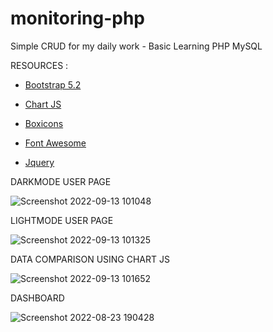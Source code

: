 # monitoring-php
Simple CRUD for my daily work - Basic Learning PHP MySQL

RESOURCES :

- [Bootstrap 5.2](https://getbootstrap.com/)

- [Chart JS](https://www.chartjs.org/)

- [Boxicons](https://boxicons.com/)

- [Font Awesome](https://fontawesome.com)

- [Jquery](https://jquery.com)

DARKMODE USER PAGE

![Screenshot 2022-09-13 101048](https://user-images.githubusercontent.com/87930640/189799223-53ffe028-9df6-42e1-ae02-34f399d56f18.png)

LIGHTMODE USER PAGE

![Screenshot 2022-09-13 101325](https://user-images.githubusercontent.com/87930640/189799554-6fd44461-e78c-4861-b604-ff05424bae65.png)

DATA COMPARISON USING CHART JS

![Screenshot 2022-09-13 101652](https://user-images.githubusercontent.com/87930640/189799807-258d6319-1afa-46dd-946b-626ca7cdad4e.png)

DASHBOARD

![Screenshot 2022-08-23 190428](https://user-images.githubusercontent.com/87930640/186153553-44282930-216e-48a3-8391-1109be6e8a85.png)

